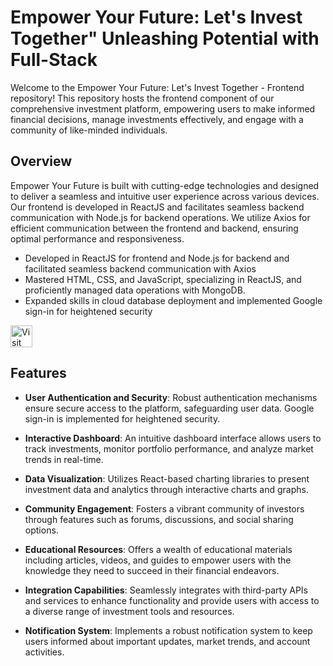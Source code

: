 <h1 align="left">Empower Your Future: Let's Invest Together" Unleashing Potential with Full-Stack</h1>
 
Welcome to the Empower Your Future: Let's Invest Together - Frontend repository! This repository hosts the frontend component of our comprehensive investment platform, empowering users to make informed financial decisions, manage investments effectively, and engage with a community of like-minded individuals.

## Overview

Empower Your Future is built with cutting-edge technologies and designed to deliver a seamless and intuitive user experience across various devices. Our frontend is developed in ReactJS and facilitates seamless backend communication with Node.js for backend operations. We utilize Axios for efficient communication between the frontend and backend, ensuring optimal performance and responsiveness.

- Developed in ReactJS for frontend and Node.js for backend and facilitated seamless backend communication with Axios
- Mastered HTML, CSS, and JavaScript, specializing in ReactJS, and proficiently managed data operations with MongoDB.
- Expanded skills in cloud database deployment and implemented Google sign-in for heightened security

<a href="https://empoweryourfuture-has.web.app/" target="_blank">
  <img src="https://img.shields.io/badge/Visit%20Our%20Website-Click%20Here-blue?style=for-the-badge&logo=google-chrome&logoColor=white" height="35" alt="Visit Our Website" />
</a>

## Features

- **User Authentication and Security**: Robust authentication mechanisms ensure secure access to the platform, safeguarding user data. Google sign-in is implemented for heightened security.

- **Interactive Dashboard**: An intuitive dashboard interface allows users to track investments, monitor portfolio performance, and analyze market trends in real-time.

- **Data Visualization**: Utilizes React-based charting libraries to present investment data and analytics through interactive charts and graphs.

- **Community Engagement**: Fosters a vibrant community of investors through features such as forums, discussions, and social sharing options.

- **Educational Resources**: Offers a wealth of educational materials including articles, videos, and guides to empower users with the knowledge they need to succeed in their financial endeavors.

- **Integration Capabilities**: Seamlessly integrates with third-party APIs and services to enhance functionality and provide users with access to a diverse range of investment tools and resources.

- **Notification System**: Implements a robust notification system to keep users informed about important updates, market trends, and account activities.




